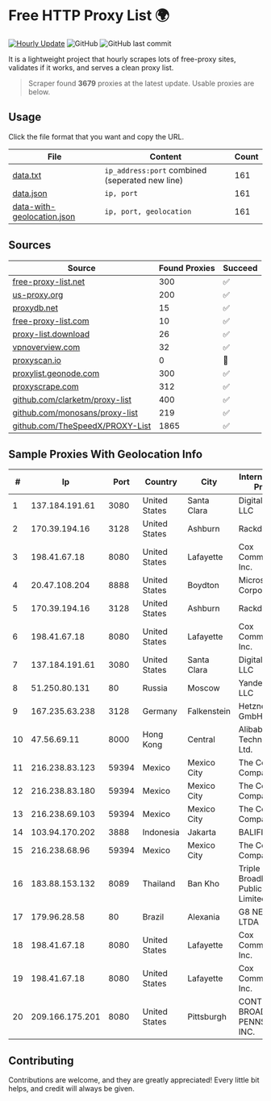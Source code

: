 
# Free HTTP Proxy List 🌍

[![Hourly Update](https://github.com/mertguvencli/http-proxy-list/actions/workflows/main.yml/badge.svg?branch=main)](https://github.com/mertguvencli/http-proxy-list/actions/workflows/main.yml)
![GitHub](https://img.shields.io/github/license/mertguvencli/http-proxy-list)
![GitHub last commit](https://img.shields.io/github/last-commit/mertguvencli/http-proxy-list)

It is a lightweight project that hourly scrapes lots of free-proxy sites, validates if it works, and serves a clean proxy list.


> Scraper found **3679** proxies at the latest update. Usable proxies are below.

## Usage

Click the file format that you want and copy the URL.


|File|Content|Count|
|----|-------|-----|
|[data.txt](https://raw.githubusercontent.com/mertguvencli/http-proxy-list/main/proxy-list/data.txt)|`ip_address:port` combined (seperated new line)|161|
|[data.json](https://raw.githubusercontent.com/mertguvencli/http-proxy-list/main/proxy-list/data.json)|`ip, port`|161|
|[data-with-geolocation.json](https://raw.githubusercontent.com/mertguvencli/http-proxy-list/main/proxy-list/data-with-geolocation.json)|`ip, port, geolocation`|161|

## Sources

|Source|Found Proxies|Succeed|
|------|-------------|-------|
|[free-proxy-list.net](https://free-proxy-list.net)|300|✅|
|[us-proxy.org](https://www.us-proxy.org)|200|✅|
|[proxydb.net](http://proxydb.net)|15|✅|
|[free-proxy-list.com](https://free-proxy-list.com/?page=&port=&type%5B%5D=http&type%5B%5D=https&up_time=0&search=Search)|10|✅|
|[proxy-list.download](https://www.proxy-list.download/HTTP)|26|✅|
|[vpnoverview.com](https://vpnoverview.com/privacy/anonymous-browsing/free-proxy-servers)|32|✅|
|[proxyscan.io](https://www.proxyscan.io)|0|🚫|
|[proxylist.geonode.com](https://proxylist.geonode.com/api/proxy-list?limit=300&page=1&sort_by=lastChecked&sort_type=desc&protocols=http,https)|300|✅|
|[proxyscrape.com](https://api.proxyscrape.com/v2/?request=displayproxies&protocol=http&timeout=10000&country=all&ssl=all&anonymity=all)|312|✅|
|[github.com/clarketm/proxy-list](https://raw.githubusercontent.com/clarketm/proxy-list/master/proxy-list-raw.txt)|400|✅|
|[github.com/monosans/proxy-list](https://raw.githubusercontent.com/monosans/proxy-list/main/proxies/http.txt)|219|✅|
|[github.com/TheSpeedX/PROXY-List](https://raw.githubusercontent.com/TheSpeedX/PROXY-List/master/http.txt)|1865|✅|


## Sample Proxies With Geolocation Info

|#|Ip|Port|Country|City|Internet Service Provider|
|-|--|----|-------|----|-------------------------|
|1|137.184.191.61|3080|United States|Santa Clara|DigitalOcean, LLC|
|2|170.39.194.16|3128|United States|Ashburn|Rackdog, LLC|
|3|198.41.67.18|8080|United States|Lafayette|Cox Communications Inc.|
|4|20.47.108.204|8888|United States|Boydton|Microsoft Corporation|
|5|170.39.194.16|3128|United States|Ashburn|Rackdog, LLC|
|6|198.41.67.18|8080|United States|Lafayette|Cox Communications Inc.|
|7|137.184.191.61|3080|United States|Santa Clara|DigitalOcean, LLC|
|8|51.250.80.131|80|Russia|Moscow|Yandex.Cloud LLC|
|9|167.235.63.238|3128|Germany|Falkenstein|Hetzner Online GmbH|
|10|47.56.69.11|8000|Hong Kong|Central|Alibaba (US) Technology Co., Ltd.|
|11|216.238.83.123|59394|Mexico|Mexico City|The Constant Company|
|12|216.238.83.180|59394|Mexico|Mexico City|The Constant Company|
|13|216.238.69.103|59394|Mexico|Mexico City|The Constant Company|
|14|103.94.170.202|3888|Indonesia|Jakarta|BALIFIBERNET|
|15|216.238.68.96|59394|Mexico|Mexico City|The Constant Company|
|16|183.88.153.132|8089|Thailand|Ban Kho|Triple T Broadband Public Company Limited|
|17|179.96.28.58|80|Brazil|Alexania|G8 NETWORKS LTDA|
|18|198.41.67.18|8080|United States|Lafayette|Cox Communications Inc.|
|19|198.41.67.18|8080|United States|Lafayette|Cox Communications Inc.|
|20|209.166.175.201|8080|United States|Pittsburgh|CONTINENTAL BROADBAND PENNSYLVANIA, INC.|



## Contributing

Contributions are welcome, and they are greatly appreciated! Every
little bit helps, and credit will always be given.

